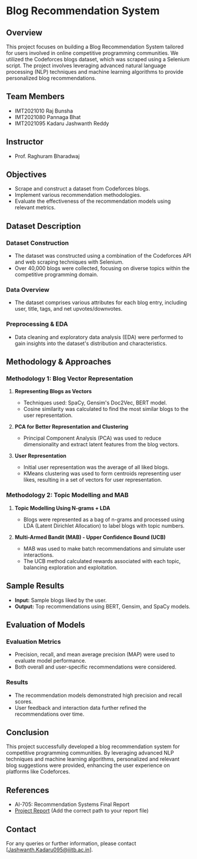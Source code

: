 # Blog Recommendation System

## Overview
This project focuses on building a Blog Recommendation System tailored for users involved in online competitive programming communities. We utilized the Codeforces blogs dataset, which was scraped using a Selenium script. The project involves leveraging advanced natural language processing (NLP) techniques and machine learning algorithms to provide personalized blog recommendations.

## Team Members
- IMT2021010 Raj Bunsha
- IMT2021080 Pannaga Bhat
- IMT2021095 Kadaru Jashwanth Reddy

## Instructor
- Prof. Raghuram Bharadwaj

## Objectives
- Scrape and construct a dataset from Codeforces blogs.
- Implement various recommendation methodologies.
- Evaluate the effectiveness of the recommendation models using relevant metrics.

## Dataset Description

### Dataset Construction
- The dataset was constructed using a combination of the Codeforces API and web scraping techniques with Selenium.
- Over 40,000 blogs were collected, focusing on diverse topics within the competitive programming domain.

### Data Overview
- The dataset comprises various attributes for each blog entry, including user, title, tags, and net upvotes/downvotes.

### Preprocessing & EDA
- Data cleaning and exploratory data analysis (EDA) were performed to gain insights into the dataset's distribution and characteristics.

## Methodology & Approaches

### Methodology 1: Blog Vector Representation

1. **Representing Blogs as Vectors**
   - Techniques used: SpaCy, Gensim's Doc2Vec, BERT model.
   - Cosine similarity was calculated to find the most similar blogs to the user representation.

2. **PCA for Better Representation and Clustering**
   - Principal Component Analysis (PCA) was used to reduce dimensionality and extract latent features from the blog vectors.

3. **User Representation**
   - Initial user representation was the average of all liked blogs.
   - KMeans clustering was used to form centroids representing user likes, resulting in a set of vectors for user representation.

### Methodology 2: Topic Modelling and MAB

1. **Topic Modelling Using N-grams + LDA**
   - Blogs were represented as a bag of n-grams and processed using LDA (Latent Dirichlet Allocation) to label blogs with topic numbers.

2. **Multi-Armed Bandit (MAB) - Upper Confidence Bound (UCB)**
   - MAB was used to make batch recommendations and simulate user interactions.
   - The UCB method calculated rewards associated with each topic, balancing exploration and exploitation.

## Sample Results
- **Input:** Sample blogs liked by the user.
- **Output:** Top recommendations using BERT, Gensim, and SpaCy models.

## Evaluation of Models

### Evaluation Metrics
- Precision, recall, and mean average precision (MAP) were used to evaluate model performance.
- Both overall and user-specific recommendations were considered.

### Results
- The recommendation models demonstrated high precision and recall scores.
- User feedback and interaction data further refined the recommendations over time.

## Conclusion
This project successfully developed a blog recommendation system for competitive programming communities. By leveraging advanced NLP techniques and machine learning algorithms, personalized and relevant blog suggestions were provided, enhancing the user experience on platforms like Codeforces.


## References
- AI-705: Recommendation Systems Final Report
- [Project Report](./RS_Final_Report_IMT2021095_080_010.pdf)  (Add the correct path to your report file)

## Contact
For any queries or further information, please contact [Jashwanth.Kadaru095@iiitb.ac.in].

